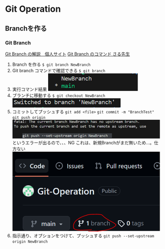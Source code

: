 # Git Operation 
## Branchを作る 
### Git Branch 
[Git Branch の解説　個人サイト](https://codelikes.com/git-branch/)
[Git Branch のコマンド さる先生](https://backlog.com/ja/git-tutorial/stepup/07/)

1. Branch を作る
   `$ git branch NewBranch`
2. Git branch コマンドで確認できる
   `$ git branch`
3. 実行コマンド結果
   ![Alt text](image-2.png)
4. ブランチに移動する
   `$ git checkout NewBranch` 
   ![Alt text](image-3.png)
5. コミットしてプッシュする
   `git add <file>`
   `git commit -m "BranchTest"`
   `git push origin`
   ![Alt text](image-4.png)
   というエラーが出るので、、、NG
   これは、新規Branchがまだ無いため…。仕方ない
   ![Alt text](image-6.png)
6. 指示通り、オプションをつけて、プッシュする
   `git push --set-upstream origin NewBranch`


 
